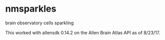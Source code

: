 # nmsparkles
brain observatory cells sparkling 

This worked with allensdk 0.14.2 on the Allen Brain Atlas API as of 8/23/17.
